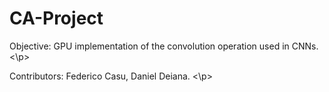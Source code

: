 # CA-Project
<p>
  Objective: GPU implementation of the convolution operation used in CNNs.
<\p>
<p>
  Contributors: Federico Casu, Daniel Deiana.
<\p>
